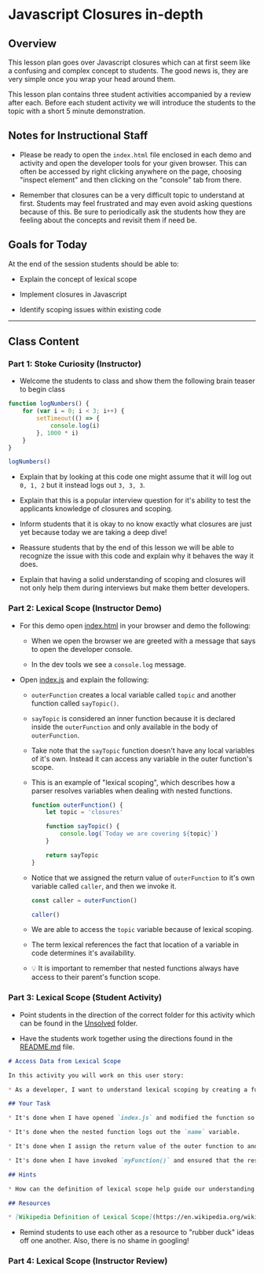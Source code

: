 # Javascript Closures in-depth

## Overview

This lesson plan goes over Javascript closures which can at first seem like a confusing and complex concept to students. The good news is, they are very simple once you wrap your head around them. 

This lesson plan contains three student activities accompanied by a review after each. Before each student activity we will introduce the students to the topic with a short 5 minute demonstration.

## Notes for Instructional Staff

* Please be ready to open the `index.html` file enclosed in each demo and activity and open the developer tools for your given browser. This can often be accessed by right clicking anywhere on the page, choosing "inspect element" and then clicking on the "console" tab from there.

* Remember that closures can be a very difficult topic to understand at first. Students may feel frustrated and may even avoid asking questions because of this. Be sure to periodically ask the students how they are feeling about the concepts and revisit them if need be.

## Goals for Today

At the end of the session students should be able to:

* Explain the concept of lexical scope

* Implement closures in Javascript

* Identify scoping issues within existing code

---

## Class Content

### Part 1: Stoke Curiosity (Instructor)

* Welcome the students to class and show them the following brain teaser to begin class

```js
function logNumbers() {
    for (var i = 0; i < 3; i++) {
        setTimeout(() => {
            console.log(i)
        }, 1000 * i)
    }
}

logNumbers()
```

* Explain that by looking at this code one might assume that it will log out `0, 1, 2` but it instead logs out `3, 3, 3`.

* Explain that this is a popular interview question for it's ability to test the applicants knowledge of closures and scoping.

* Inform students that it is okay to no know exactly what closures are just yet because today we are taking a deep dive!

* Reassure students that by the end of this lesson we will be able to recognize the issue with this code and explain why it behaves the way it does.

* Explain that having a solid understanding of scoping and closures will not only help them during interviews but make them better developers.

### Part 2: Lexical Scope (Instructor Demo)

* For this demo open [index.html](Activities/01-Ins_Lexical-Scope/index.html) in your browser and demo the following:

  * When we open the browser we are greeted with a message that says to open the developer console.

  * In the dev tools we see a `console.log` message.

* Open [index.js](Activities/01-Ins_Lexical-Scope/index.js) and explain the following:
  
  * `outerFunction` creates a local variable called `topic` and another function called `sayTopic()`.
  
  * `sayTopic` is considered an inner function because it is declared inside the `outerFunction` and only available in the body of `outerFunction`.
  
  * Take note that the `sayTopic` function doesn't have any local variables of it's own. Instead it can access any variable in the outer function's scope.

  * This is an example of "lexical scoping", which describes how a parser resolves variables when dealing with nested functions.

    ```js
    function outerFunction() {
        let topic = 'closures'

        function sayTopic() {
            console.log(`Today we are covering ${topic}`)
        }

        return sayTopic
    }
    ```

  * Notice that we assigned the return value of `outerFunction` to it's own variable called `caller`, and then we invoke it.

    ```js
    const caller = outerFunction()

    caller()
    ```
  
  * We are able to access the `topic` variable because of lexical scoping.
  
  * The term lexical references the fact that location of a variable in code determines it's availability.
  
  * 💡 It is important to remember that nested functions always have access to their parent's function scope. 

### Part 3: Lexical Scope (Student Activity)

* Point students in the direction of the correct folder for this activity which can be found in the [Unsolved](Activities/02-Stu_Lexical-Scope/Unsolved) folder.

* Have the students work together using the directions found in the [README.md](Activities/02-Stu_Lexical-Scope/README.md) file.


```md
# Access Data from Lexical Scope

In this activity you will work on this user story:

* As a developer, I want to understand lexical scoping by creating a function that accesses the surrounding state.

## Your Task

* It's done when I have opened `index.js` and modified the function so that it returns another function.

* It's done when the nested function logs out the `name` variable.

* It's done when I assign the return value of the outer function to another variable called `myFunction`.

* It's done when I have invoked `myFunction()` and ensured that the results appear in the developer console.

## Hints

* How can the definition of lexical scope help guide our understanding oh this activity?

## Resources

* [Wikipedia Definition of Lexical Scope](https://en.wikipedia.org/wiki/Scope_(computer_science)#Lexical_scope)
```

* Remind students to use each other as a resource to "rubber duck" ideas off one another. Also, there is no shame in googling!

### Part 4: Lexical Scope (Instructor Review)


